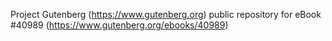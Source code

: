 Project Gutenberg (https://www.gutenberg.org) public repository for eBook #40989 (https://www.gutenberg.org/ebooks/40989)
